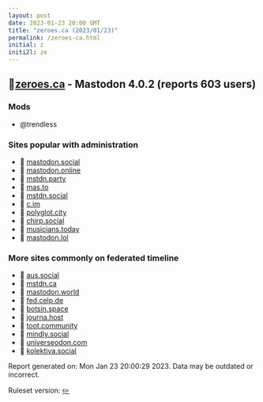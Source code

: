 ```yaml
---
layout: post
date: 2023-01-23 20:00 GMT
title: "zeroes.ca (2023/01/23)"
permalink: /zeroes-ca.html
initial: z
initi2l: ze
---
```


## 🐘[zeroes.ca](https://zeroes.ca) - Mastodon 4.0.2 (reports 603 users)

### Mods
 * @trendless

### Sites popular with administration

* 🐘 [mastodon.social](/mastodon-social.html)
* 🐘 [mastodon.online](/mastodon-online.html)
* 🐘 [mstdn.party](/mstdn-party.html)
* 🐘 [mas.to](/mas-to.html)
* 🐘 [mstdn.social](/mstdn-social.html)
* 🐘 [c.im](/c-im.html)
* 🐘 [polyglot.city](/polyglot-city.html)
* 🐘 [chirp.social](/chirp-social.html)
* 🐘 [musicians.today](/musicians-today.html)
* 🐘 [mastodon.lol](/mastodon-lol.html)

### More sites commonly on federated timeline

* 🐘 [aus.social](/aus-social.html)
* 🐘 [mstdn.ca](/mstdn-ca.html)
* 🐘 [mastodon.world](/mastodon-world.html)
* 🐘 [fed.celp.de](/fed-celp-de.html)
* 🐘 [botsin.space](/botsin-space.html)
* 🐘 [journa.host](/journa-host.html)
* 🐘 [toot.community](/toot-community.html)
* 🐘 [mindly.social](/mindly-social.html)
* 🐘 [universeodon.com](/universeodon-com.html)
* 🐘 [kolektiva.social](/kolektiva-social.html)

Report generated on: Mon Jan 23 20:00:29 2023. Data may be outdated or incorrect.

Ruleset version: [✏️](/version-pencil)
